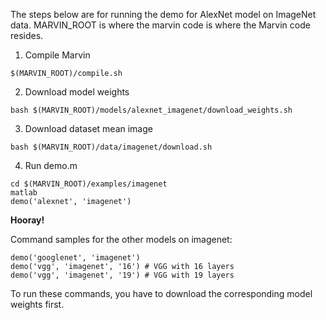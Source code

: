 The steps below are for running the demo for AlexNet model on ImageNet data. MARVIN_ROOT is where the marvin code is where the Marvin code resides.

1. Compile Marvin
```
$(MARVIN_ROOT)/compile.sh
```
2. Download model weights
```
bash $(MARVIN_ROOT)/models/alexnet_imagenet/download_weights.sh
```
3. Download dataset mean image
```
bash $(MARVIN_ROOT)/data/imagenet/download.sh
```
4. Run demo.m
```
cd $(MARVIN_ROOT)/examples/imagenet
matlab
demo('alexnet', 'imagenet')
```

**Hooray!**

Command samples for the other models on imagenet:
```
demo('googlenet', 'imagenet')
demo('vgg', 'imagenet', '16') # VGG with 16 layers
demo('vgg', 'imagenet', '19') # VGG with 19 layers
```

To run these commands, you have to download the corresponding model weights first.